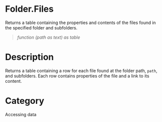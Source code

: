 ﻿# Folder.Files
Returns a table containing the properties and contents of the files found in the specified folder and subfolders.
> _function (path as text) as table_
# Description 
Returns a table containing a row for each file found at the folder path, <code>path</code>, and subfolders. Each row contains properties of the file and a link to its content.
# Category 
Accessing data
